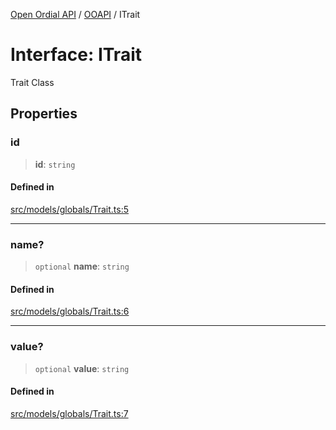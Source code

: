 [Open Ordial API](../../README.md) / [OOAPI](../README.md) / ITrait

# Interface: ITrait

Trait Class

## Properties

### id

> **id**: `string`

#### Defined in

[src/models/globals/Trait.ts:5](https://github.com/open-ordinal/open-ordinal-api/blob/88ef2e4467b13c07bb5a3ef3483343248c1aa38d/src/models/globals/Trait.ts#L5)

***

### name?

> `optional` **name**: `string`

#### Defined in

[src/models/globals/Trait.ts:6](https://github.com/open-ordinal/open-ordinal-api/blob/88ef2e4467b13c07bb5a3ef3483343248c1aa38d/src/models/globals/Trait.ts#L6)

***

### value?

> `optional` **value**: `string`

#### Defined in

[src/models/globals/Trait.ts:7](https://github.com/open-ordinal/open-ordinal-api/blob/88ef2e4467b13c07bb5a3ef3483343248c1aa38d/src/models/globals/Trait.ts#L7)
